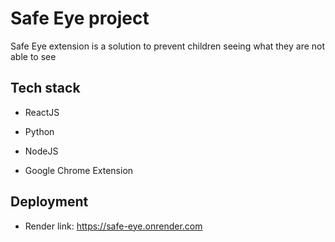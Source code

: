# Safe Eye project
Safe Eye extension is a solution to prevent children seeing what they are not able to see

## Tech stack
- ReactJS

- Python

- NodeJS

- Google Chrome Extension

## Deployment

- Render link: https://safe-eye.onrender.com
